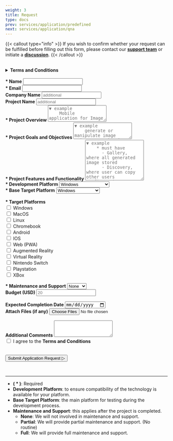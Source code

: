 ```yaml
---
weight: 3
title: Request
type: docs
prev: services/application/predefined
next: services/application/qna
---
```


{{< callout type="info" >}}
  If you wish to confirm whether your request can be fulfilled before filling out this form, please contact our [**support team**](mailto:naiive@email.com) or initiate a [**discussion**](https://github.com/orgs/naiiveprojects/discussions).
{{< /callout >}}

<br>

<details class="inline-flex items-center rounded-lg gap-2 px-3 py-1
text-gray-600 dark:text-gray-400 bg-gray-400 dark:bg-neutral-800 dark:border-neutral-800
border hover:border-gray-400 dark:hover:text-gray-400 dark:hover:border-gray-600
transition-all ease-in duration-200"
>
  <summary><b>Terms and Conditions</b></summary>
    <p>By submitting this form, you agree to the following terms and conditions:
    <ul>
        <li>You agree to provide accurate and truthful information in this form.</li>
        <li>You understand that the information you provide will be used to process your service request.</li>
        <li>You agree to our <a href="./../../../information/legal/privacy_policy" target="_blank" rel="noopener noreferrer"><b>privacy policy</b></a> and how your data will be handled.</li>
        <li>You understand that the submission of this form does not guarantee the provision of services and is subject to review.</li>
    </ul>
    <p>Please review our full <a href="./../../../information/legal/term_and_condition" target="_blank" rel="noopener noreferrer"><b>terms and conditions</b></a> and <a href="./../../../information/legal/privacy_policy" target="_blank" rel="noopener noreferrer"><b>privacy policy</b></a> on our website for more details. If you have any questions or concerns, please contact our <a href="mailto:naiive@email.com" target="_blank" rel="noopener noreferrer"><b>support team</b></a> or initiate a <a href="https://github.com/orgs/naiiveprojects/discussions" target="_blank" rel="noopener noreferrer"><b>discussion</b></a>.</p><br>
</details>

<form method="post" action="https://forms.un-static.com/forms/39f4424e9df34efb6c37ec44be5c0b8127fa1680">
    <br> <!-- Contact Information -->
    <label for="name">
    <b>* Name</b>
    </label>
    <input
    required
    type="text"
    id="name"
    name="name"
    class="shadow-sm rounded-lg block w-full p-2
    bg-gray-400 dark:bg-neutral-800 dark:border-neutral-800
    border hover:border-gray-400 dark:hover:text-gray-400 dark:hover:border-gray-600
    transition-all ease-in duration-200;"
    >
    <br>
    <label for="email">
    <b>* Email</b>
    </label>
    <input
    required
    type="email"
    id="email"
    name="email"
    minlenght="10"
    class="mx-auto shadow-sm rounded-lg block w-full p-2
    bg-gray-400 dark:bg-neutral-800 dark:border-neutral-800
    border hover:border-gray-400 dark:hover:text-gray-400 dark:hover:border-gray-600
    transition-all ease-in duration-200;"
    >
    <br>
    <label for="company" class="text-gray-600 dark:text-gray-400">
    <b>Company Name</b>
    </label>
    <input
    required
    type="text"
    id="company"
    name="company"
    placeholder="additional"
    class="shadow-sm rounded-lg block w-full p-2
    bg-gray-400 dark:bg-neutral-800 dark:border-neutral-800
    border hover:border-gray-400 dark:hover:text-gray-400 dark:hover:border-gray-600
    transition-all ease-in duration-200;"
    >
    <br> <!-- project -->
    <label for="project_name" class="text-gray-600 dark:text-gray-400">
    <b>Project Name</b>
    </label>
    <input
    type="text"
    id="project_name"
    name="project_name"
    placeholder="additional"
    class="shadow-sm rounded-lg block w-full p-2
    bg-gray-400 dark:bg-neutral-800 dark:border-neutral-800
    border hover:border-gray-400 dark:hover:text-gray-400 dark:hover:border-gray-600
    transition-all ease-in duration-200;"
    >
    <br>
    <label for="project_overview">
    <b>* Project Overview</b>
    </label>
    <textarea
    required
    id="project_overview"
    name="project_overview"
    rows="3"
    placeholder="▼ example
    Mobile application for Image generator & manipulator featuring latest AI technology"
    class="mx-auto shadow-sm rounded-lg block w-full p-2
    bg-gray-400 dark:bg-neutral-800 dark:border-neutral-800
    border hover:border-gray-400 dark:hover:text-gray-400 dark:hover:border-gray-600
    transition-all ease-in duration-200;"
    ></textarea>
    <br> <!-- Project Goals and Objectives -->
    <label for="project_goal">
    <b>* Project Goals and Objectives</b>
    </label>
    <textarea
    required
    id="project_goal"
    name="project_goal"
    rows="3"
    placeholder="▼ example
    generate or manipulate image using text, sketch, or external image"
    class="mx-auto shadow-sm rounded-lg block w-full p-2
    bg-gray-400 dark:bg-neutral-800 dark:border-neutral-800
    border hover:border-gray-400 dark:hover:text-gray-400 dark:hover:border-gray-600
    transition-all ease-in duration-200;"
    ></textarea>
    <br> <!-- Features and Functionality -->
    <label for="project_features">
    <b>* Project Features and Functionality</b>
    </label>
    <textarea
    required
    id="project_features"
    name="project_features"
    rows="8"
    placeholder="▼ example
    * must have
      - Gallery, where all generated image stored
      - Discovery, where user can copy other users configuration to generate image
    * nice to have
      - Text Translation like google translate
      - Announcement feature that sync with internet"
    class="mx-auto shadow-sm rounded-lg block w-full p-2
    bg-gray-400 dark:bg-neutral-800 dark:border-neutral-800
    border hover:border-gray-400 dark:hover:text-gray-400 dark:hover:border-gray-600
    transition-all ease-in duration-200;"
    ></textarea>
    <br>
    <div class="flex mx-auto w-full gap-2">
      <div class="mx-auto w-full">
        <label for="development_platform">
        <b>* Development Platform</b>
        </label>
        <select
        required
        id="development_platform"
        name="development_platform"
        class="mx-auto shadow-sm rounded-lg block w-full p-2
        bg-gray-400 dark:bg-neutral-800 dark:border-neutral-800
        border hover:border-gray-400 dark:hover:text-gray-400 dark:hover:border-gray-600
        transition-all ease-in duration-200;"
        >
          <option value="Windows">Windows</option>
          <option value="MacOS">MacOS</option>
          <option value="Linux">Linux</option>
          <option value="Android">Android / Chromebook</option>
        </select>
      </div>
      <div class="mx-auto w-full">
        <label for="initial_platform">
        <b>* Base Target Platform</b>
        </label>
        <select
        required
        id="initial_platform"
        name="initial_platform"
        class="mx-auto shadow-sm rounded-lg block w-full p-2
        bg-gray-400 dark:bg-neutral-800 dark:border-neutral-800
        border hover:border-gray-400 dark:hover:text-gray-400 dark:hover:border-gray-600
        transition-all ease-in duration-200;"
        >
          <option value="Windows">Windows</option>
          <option value="MacOS">MacOS</option>
          <option value="Linux">Linux</option>
          <option value="PWA">Web (PWA)</option>
          <option value="Chromebook">Chromebook</option>
          <option value="Android">Android</option>
          <option value="IOS">IOS</option>
          <option value="AR">Augmented Reality</option>
          <option value="VR">Virtual Reality</option>
        </select>
      </div>
    </div>
    <br> <!-- Check boxes | target_platforms -->
    <label for="target_platforms">
    <b>* Target Platforms</b>
    </label>
    <div class="flex mx-auto w-full gap-2">
      <div class="mx-auto w-full gap-2">
        <input type="checkbox" id="target-windows" name="target-windows">
        <label for="target-windows" class="text-gray-600 dark:text-gray-400">Windows</label>
        <br>
        <input type="checkbox" id="target-MacOS" name="target-MacOS">
        <label for="target-MacOS" class="text-gray-600 dark:text-gray-400">MacOS</label>
        <br>
        <input type="checkbox" id="target-Linux" name="target-Linux">
        <label for="target-Linux" class="text-gray-600 dark:text-gray-400">Linux</label>
        <br>
        <input type="checkbox" id="target-Chromebook" name="target-Chromebook">
        <label for="target-Chromebook" class="text-gray-600 dark:text-gray-400">Chromebook</label>
        <br>
        <input type="checkbox" id="target-Android" name="target-Android">
        <label for="target-Android" class="text-gray-600 dark:text-gray-400">Android</label>
        <br>
        <input type="checkbox" id="target-IOS" name="target-IOS">
        <label for="target-IOS" class="text-gray-600 dark:text-gray-400">IOS</label>
      </div>
      <div class="mx-auto w-full gap-2">
        <input type="checkbox" id="target-Web" name="target-Web">
        <label for="target-Web" class="text-gray-600 dark:text-gray-400">Web (PWA)</label>
        <br>
        <input type="checkbox" id="target-AR" name="target-AR">
        <label for="target-AR" class="text-gray-600 dark:text-gray-400">Augmented Reality</label>
        <br>
        <input type="checkbox" id="target-VR" name="target-VR">
        <label for="target-VR" class="text-gray-600 dark:text-gray-400">Virtual Reality</label>
        <br>
        <input type="checkbox" id="target-Switch" name="target-Switch">
        <label for="target-Switch" class="text-gray-600 dark:text-gray-400">Nintendo Switch</label>
        <br>
        <input type="checkbox" id="target-Playstation" name="target-Playstation">
        <label for="target-Playstation" class="text-gray-600 dark:text-gray-400">Playstation</label>
        <br>
        <input type="checkbox" id="target-XBox" name="target-XBox">
        <label for="target-XBox" class="text-gray-600 dark:text-gray-400">XBox</label>
      </div>
    </div>
    <br>
    <div class="flex mx-auto w-full gap-2">
      <div class="mx-auto w-full">
        <label for="maintenace">
        <b>* Maintenance and Support</b>
        </label>
        <select
        required
        id="maintenace"
        name="maintenace"
        class="mx-auto shadow-sm rounded-lg block w-full p-2
        bg-gray-400 dark:bg-neutral-800 dark:border-neutral-800
        border hover:border-gray-400 dark:hover:text-gray-400 dark:hover:border-gray-600
        transition-all ease-in duration-200;"
        >
          <option value="None">None</option>
          <option value="Partial">Partial</option>
          <option value="Full">Full</option>
        </select>
      </div>
      <div class="mx-auto w-full">
        <!-- Spin boxes | budget -->
        <label for="budget" class="text-gray-600 dark:text-gray-400">
        <b>Budget (USD)</b>
        </label>
        <input
        type="number"
        id="budget"
        name="budget"
        placeholder="20"
        min="20"
        class="mx-auto shadow-sm rounded-lg block w-full p-2
        bg-gray-400 dark:bg-neutral-800 dark:border-neutral-800
        border hover:border-gray-400 dark:hover:text-gray-400 dark:hover:border-gray-600
        transition-all ease-in duration-200;"
        >
      </div>
    </div>
    <br>
    <div class="flex mx-auto w-full gap-2">
      <div class="mx-auto w-full">
        <!-- date -->
        <label for="completion-date" class="text-gray-600 dark:text-gray-400">
        <b>Expected Completion Date</b>
        </label>
        <input
        type="date"
        id="completion-date"
        name="completion-date"
        class="shadow-sm rounded-lg block w-full p-2
        bg-gray-400 dark:bg-neutral-800 dark:border-neutral-800
        border hover:border-gray-400 dark:hover:text-gray-400 dark:hover:border-gray-600
        transition-all ease-in duration-200;"
        >
      </div>
      <div class="mx-auto w-full">
        <label for="file_attachments" class="text-gray-600 dark:text-gray-400">
        <b>Attach Files (if any)</b>
        </label>
        <input
        multiple
        type="file"
        id="file_attachments"
        name="file_attachments"
        class="mx-auto shadow-sm rounded-lg block w-full p-2
        bg-gray-400 dark:bg-neutral-800 dark:border-neutral-800
        border hover:border-gray-400 dark:hover:text-gray-400 dark:hover:border-gray-600
        transition-all ease-in duration-200;"
        >
      </div>
    </div>
    <br> <!-- comments -->
    <label for="comments" class="text-gray-600 dark:text-gray-400">
    <b>Additional Comments</b>
    </label>
    <textarea
    id="comments"
    name="comments"
    rows="3"
    class="mx-auto shadow-sm rounded-lg block w-full p-2
    bg-gray-400 dark:bg-neutral-800 dark:border-neutral-800
    border hover:border-gray-400 dark:hover:text-gray-400 dark:hover:border-gray-600
    transition-all ease-in duration-200;"
    ></textarea>
    <br>
    <div class="text-center">
      <label for="agree_terms">
        <input type="checkbox" id="agree_terms" name="agree_terms" required>
        I agree to the <b>Terms and Conditions</b>
      </label>
      <br>
      <br>
      <div
      class="g-recaptcha"
      data-sitekey="6LcxLrAoAAAAAF2mIoTAJjUutoTM-I-UyQWeAmT-"
      data-callback="recaptchaCallback"
      style="margin:auto; max-width:305px; display: none;"
      ></div>
      <br>
      <input
      type="submit"
      id="submit"
      value="Submit Application Request ▷"
      class="btn btn-default hidden font-medium cursor-pointer px-4 py-1.5 rounded-lg text-center text-white inline-block
      bg-primary-600 hover:bg-primary-700 focus:outline-none focus:ring-4 focus:ring-primary-300
      dark:bg-primary-600 dark:hover:bg-primary-700 dark:focus:ring-primary-800
      transition-all ease-in duration-200"
      >
    </div>
</form>

<script src="https://www.google.com/recaptcha/api.js" async defer></script>

<script>
  document.getElementById("agree_terms").addEventListener("change", function () {
    var recaptcha = document.querySelector(".g-recaptcha");
    if (this.checked) {
      recaptcha.style.display = "block";
    } else {
      recaptcha.style.display = "none";
    }
  });
  function recaptchaCallback() {
      var btnSubmit = document.getElementById("submit");
      if ( btnSubmit.classList.contains("hidden") ) {
          btnSubmit.classList.remove("hidden");
          btnSubmitclassList.add("show");
      }
  }
</script>

<br>

---

- **( * )**: Required
- **Development Platform**: to ensure compatibility of the technology is available for your platform.
- **Base Target Platform**: the main platform for testing during the development process.
- **Maintenance and Support**: this applies after the project is completed.
  - **None**: We will not involved in maintenance and support.
  - **Partial**: We will provide partial maintenance and support. (No routine)
  - **Full**: We will provide full maintenance and support.
